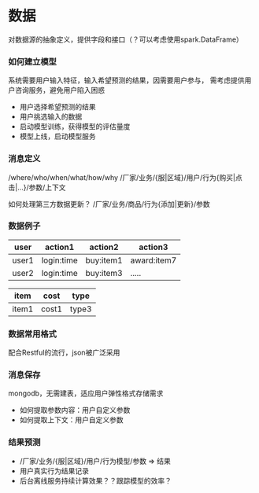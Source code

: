 # 数据

对数据源的抽象定义，提供字段和接口（？可以考虑使用spark.DataFrame）

### 如何建立模型

系统需要用户输入特征，输入希望预测的结果，因需要用户参与，
需考虑提供用户咨询服务，避免用户陷入困惑

- 用户选择希望预测的结果
- 用户挑选输入的数据
- 启动模型训练，获得模型的评估量度
- 模型上线，启动模型服务

### 消息定义

/where/who/when/what/how/why
/厂家/业务/{服|区域}/用户/行为{购买|点击|...}/参数/上下文

如何处理第三方数据更新？
/厂家/业务/商品/行为{添加|更新}/参数

### 数据例子

| user | action1     | action2       | action3     |
|------|-------------|---------------|-------------|
|user1 | login:time  | buy:item1     | award:item7 |
|user2 | login:time  | buy:item3     |   .....     |

| item   | cost  | type  |
|--------|-------|-------|
| item1  | cost1 | type3 |

### 数据常用格式

配合Restful的流行，json被广泛采用

### 消息保存

mongodb，无需建表，适应用户弹性格式存储需求

- 如何提取参数内容：用户自定义参数
- 如何提取上下文：用户自定义参数

### 结果预测

- /厂家/业务/{服|区域}/用户/行为模型/参数 => 结果
- 用户真实行为结果记录
- 后台离线服务持续计算效果？？跟踪模型的效率？
